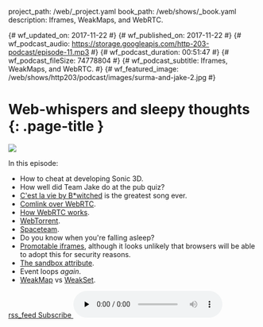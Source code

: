project_path: /web/_project.yaml
book_path: /web/shows/_book.yaml
description: Iframes, WeakMaps, and WebRTC.

{# wf_updated_on: 2017-11-22 #}
{# wf_published_on: 2017-11-22 #}
{# wf_podcast_audio: https://storage.googleapis.com/http-203-podcast/episode-11.mp3 #}
{# wf_podcast_duration: 00:51:47 #}
{# wf_podcast_fileSize: 74778804 #}
{# wf_podcast_subtitle: Iframes, WeakMaps, and WebRTC. #}
{# wf_featured_image: /web/shows/http203/podcast/images/surma-and-jake-2.jpg #}

# Web-whispers and sleepy thoughts {: .page-title }

<img src="/web/shows/http203/podcast/images/surma-and-jake-2.jpg" class="attempt-right">

In this episode:

* How to cheat at developing Sonic 3D.
* How well did Team Jake do at the pub quiz?
* [C'est la vie by B*witched](https://www.youtube.com/watch?v=UvjLgjtJKsc) is the greatest song
  ever.
* [Comlink over WebRTC](https://dassur.ma/things/comlink-webrtc/).
* [How WebRTC works](https://developer.mozilla.org/en-US/docs/Web/API/WebRTC_API).
* [WebTorrent](https://webtorrent.io/).
* [Spaceteam](https://play.google.com/store/apps/details?id=com.sleepingbeastgames.spaceteam).
* Do you know when you're falling asleep?
* [Promotable iframes](https://discourse.wicg.io/t/proposal-for-promotable-iframe/2375), although it
  looks unlikely that browsers will be able to adopt this for security reasons.
* [The sandbox
  attribute](https://developer.mozilla.org/en-US/docs/Web/HTML/Element/iframe#attr-sandbox).
* Event loops *again*.
* [WeakMap](https://developer.mozilla.org/en-US/docs/Web/JavaScript/Reference/Global_Objects/WeakMap)
  vs
  [WeakSet](https://developer.mozilla.org/en-US/docs/Web/JavaScript/Reference/Global_Objects/WeakSet).

<a href="http://feeds.feedburner.com/Http203Podcast">
  <span class="material-icons">rss_feed</span>
  Subscribe
</a>

<audio src="https://storage.googleapis.com/http-203-podcast/episode-11.mp3" controls preload="none">


